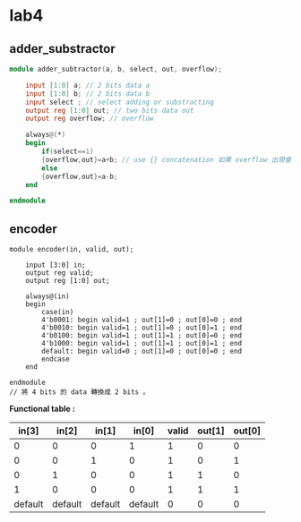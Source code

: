 # lab4
## adder_substractor

``` Verilog
module adder_subtractor(a, b, select, out, overflow); 

    input [1:0] a; // 2 bits data a 
    input [1:0] b; // 2 bits data b
    input select ; // select adding or substracting
    output reg [1:0] out; // two bits data out
    output reg overflow; // overflow

    always@(*)
    begin
        if(select==1)
        {overflow,out}=a+b; // use {} concatenation 如果 overflow 出現會記錄在 overflow 
        else
        {overflow,out}=a-b;
    end

endmodule
``` 
## encoder
```
module encoder(in, valid, out);

    input [3:0] in; 
    output reg valid;
    output reg [1:0] out;

    always@(in)
    begin
        case(in)
        4'b0001: begin valid=1 ; out[1]=0 ; out[0]=0 ; end
        4'b0010: begin valid=1 ; out[1]=0 ; out[0]=1 ; end
        4'b0100: begin valid=1 ; out[1]=1 ; out[0]=0 ; end
        4'b1000: begin valid=1 ; out[1]=1 ; out[0]=1 ; end
        default: begin valid=0 ; out[1]=0 ; out[0]=0 ; end
        endcase
    end

endmodule
// 將 4 bits 的 data 轉換成 2 bits 。
```
 **Functional table :**

| in[3] | in[2] | in[1] | in[0] | valid | out[1] | out[0] |
| ----  | ----  | ----  | ----  | ----  | ----   | -----  |
|  0    |   0   |  0    |   1   |   1   |   0    |   0    |
|  0    |   0   |  1    |   0   |   1   |   0    |   1    |
|  0    |   1   |  0    |   0   |   1   |   1    |   0    |
|  1    |   0   |  0    |   0   |   1   |   1    |   1    |
|default|default|default|default|   0   |   0    |   0    | 
